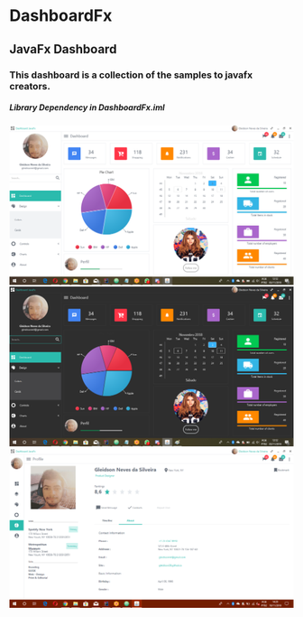 # DashboardFx
## JavaFx Dashboard
### This dashboard is a collection of the samples to javafx creators.
##### Library Dependency in DashboardFx.iml

![Guide](src/com/gn/module/media/dashlight.png)
![Guide](src/com/gn/module/media/dashdark.png)
![Guide](src/com/gn/module/media/profile.png)